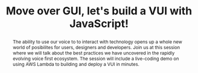 ---
title: "Move over GUI, let's build a VUI with JavaScript!"
speaker: Memo Döring
event: CascadiaJS 2018
tags: ["voice"]
abstract: "The ability to use our voice to to interact with technology opens up a whole new world of posibilites for users, designers and developers. Join us at this session where we will talk about the best practices we have uncovered in the rapidly evolving voice first ecosystem. The session will include a live-coding demo on using AWS Lambda to building and deploy a VUI in minutes."
ytId: HjWr40_N1Fg
layout: talk
---
